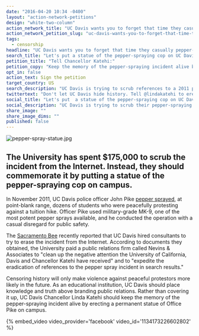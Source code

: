 ```yaml
---
date: "2016-04-20 10:34 -0400"
layout: "action-network-petitions"
design: "white-two-column"
action_network_title: "UC Davis wants you to forget that time they casually pepper-sprayed their students."
action_network_petition_slug: "uc-davis-wants-you-to-forget-that-time-they-casually-pepper-sprayed-their-students"
tags:
  - censorship
headline: "UC Davis wants you to forget that time they casually pepper-sprayed their students."
search_title: "Let's put a statue of the pepper-spraying cop on UC Davis campus. "
petition_title: "Tell Chancellor Katehi:"
petition_copy: "Keep the memory of the pepper-spraying incident alive by erecting a statue of Officer Pike on campus."
opt_in: false
action_text: Sign the petition
target_country: US
search_description: "UC Davis is trying to scrub references to a 2011 pepper-spraying incident from the Internet. Instead they should memorialize the event with a statue of the pepper-spraying cop on campus."
twittertext: "Don't let UC Davis hide history. Tell @lindakatehi to erect a statue of the pepper-spraying cop on campus."
social_title: "Let's put  a statue of the pepper-spraying cop on UC Davis campus. "
social_description: "UC Davis is trying to scrub their pepper-spraying on students from the Internet. Instead they should memorialize the event with a statue of the pepper-spraying cop on campus."
share_image: ""
share_image_dims: ""
published: false
---
```

![pepper-spray-statue.jpg]({{site.baseurl}}/img/action-network/pepper-spray-statue.jpg)

## The University has spent $175,000 to scrub the incident from the Internet. Instead, they should commemorate it by putting a statue of the pepper-spraying cop on campus.

In November 2011, UC Davis police officer John Pike [pepper sprayed](https://www.youtube.com/watch?v=6AdDLhPwpp4), at point-blank range, dozens of students who were peacefully protesting against a tuition hike. Officer Pike used military-grade MK-9, one of the most potent pepper sprays available, and he conducted the operation with a casual disregard for public safety.

The [Sacramento Bee](http://www.sacbee.com/news/local/education/article71659992.html) recently reported that UC Davis hired consultants to try to erase the incident from the Internet. According to documents they obtained, the University paid a public relations firm called Nevins & Associates to "clean up the negative attention the University of California, Davis and Chancellor Katehi have received" and to "expedite the eradication of references to the pepper spray incident in search results."

Censoring history will only make violence against peaceful protestors more likely in the future. As an educational institution, UC Davis should place knowledge and truth above branding public relations. Rather than covering it up, UC Davis Chancellor Linda Katehi should keep the memory of the pepper-spraying incident alive by erecting a permanent statue of Office Pike on campus.

{% embed_video video_provider='facebook' video_id='1134173226602802' %}
